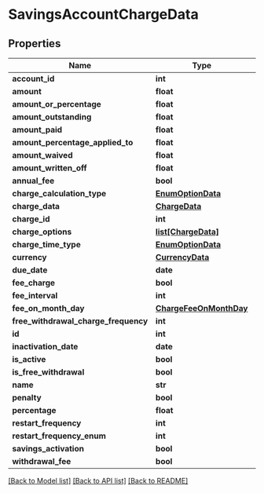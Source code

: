 # SavingsAccountChargeData

## Properties
Name | Type | Description | Notes
------------ | ------------- | ------------- | -------------
**account_id** | **int** |  | [optional] 
**amount** | **float** |  | [optional] 
**amount_or_percentage** | **float** |  | [optional] 
**amount_outstanding** | **float** |  | [optional] 
**amount_paid** | **float** |  | [optional] 
**amount_percentage_applied_to** | **float** |  | [optional] 
**amount_waived** | **float** |  | [optional] 
**amount_written_off** | **float** |  | [optional] 
**annual_fee** | **bool** |  | [optional] 
**charge_calculation_type** | [**EnumOptionData**](EnumOptionData.md) |  | [optional] 
**charge_data** | [**ChargeData**](ChargeData.md) |  | [optional] 
**charge_id** | **int** |  | [optional] 
**charge_options** | [**list[ChargeData]**](ChargeData.md) |  | [optional] 
**charge_time_type** | [**EnumOptionData**](EnumOptionData.md) |  | [optional] 
**currency** | [**CurrencyData**](CurrencyData.md) |  | [optional] 
**due_date** | **date** |  | [optional] 
**fee_charge** | **bool** |  | [optional] 
**fee_interval** | **int** |  | [optional] 
**fee_on_month_day** | [**ChargeFeeOnMonthDay**](ChargeFeeOnMonthDay.md) |  | [optional] 
**free_withdrawal_charge_frequency** | **int** |  | [optional] 
**id** | **int** |  | [optional] 
**inactivation_date** | **date** |  | [optional] 
**is_active** | **bool** |  | [optional] 
**is_free_withdrawal** | **bool** |  | [optional] 
**name** | **str** |  | [optional] 
**penalty** | **bool** |  | [optional] 
**percentage** | **float** |  | [optional] 
**restart_frequency** | **int** |  | [optional] 
**restart_frequency_enum** | **int** |  | [optional] 
**savings_activation** | **bool** |  | [optional] 
**withdrawal_fee** | **bool** |  | [optional] 

[[Back to Model list]](../README.md#documentation-for-models) [[Back to API list]](../README.md#documentation-for-api-endpoints) [[Back to README]](../README.md)

